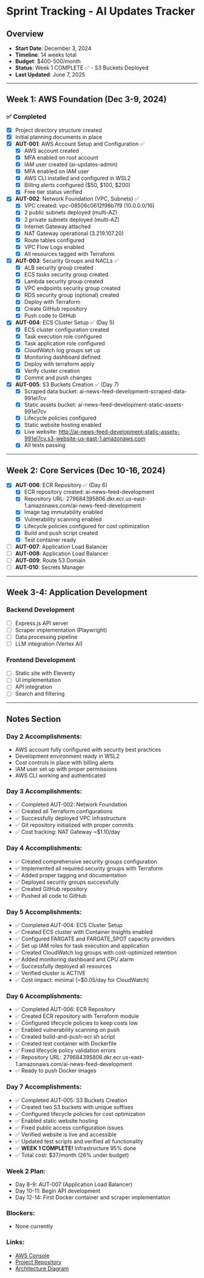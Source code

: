 # Sprint Tracking - AI Updates Tracker

## Overview
- **Start Date**: December 3, 2024 
- **Timeline**: 14 weeks total
- **Budget**: $400-500/month
- **Status**: Week 1 COMPLETE ✅ - S3 Buckets Deployed
- **Last Updated**: June 7, 2025

---

## Week 1: AWS Foundation (Dec 3-9, 2024)

### ✅ Completed
- [x] Project directory structure created
- [x] Initial planning documents in place
- [x] **AUT-001**: AWS Account Setup and Configuration ✅
  - [x] AWS account created
  - [x] MFA enabled on root account
  - [x] IAM user created (ai-updates-admin)
  - [x] MFA enabled on IAM user
  - [x] AWS CLI installed and configured in WSL2
  - [x] Billing alerts configured ($50, $100, $200)
  - [x] Free tier status verified
- [x] **AUT-002**: Network Foundation (VPC, Subnets) ✅
  - [x] VPC created: vpc-08506c0612f98b7f9 (10.0.0.0/16)
  - [x] 2 public subnets deployed (multi-AZ)
  - [x] 2 private subnets deployed (multi-AZ)
  - [x] Internet Gateway attached
  - [x] NAT Gateway operational (3.219.107.20)
  - [x] Route tables configured
  - [x] VPC Flow Logs enabled
  - [x] All resources tagged with Terraform
- [x] **AUT-003**: Security Groups and NACLs ✅
  - [x] ALB security group created
  - [x] ECS tasks security group created
  - [x] Lambda security group created
  - [x] VPC endpoints security group created
  - [x] RDS security group (optional) created
  - [x] Deploy with Terraform
  - [x] Create GitHub repository
  - [x] Push code to GitHub
- [x] **AUT-004**: ECS Cluster Setup ✅ (Day 5)
  - [x] ECS cluster configuration created
  - [x] Task execution role configured  
  - [x] Task application role configured
  - [x] CloudWatch log groups set up
  - [x] Monitoring dashboard defined
  - [x] Deploy with terraform apply
  - [x] Verify cluster creation
  - [x] Commit and push changes
- [x] **AUT-005**: S3 Buckets Creation ✅ (Day 7)
  - [x] Scraped data bucket: ai-news-feed-development-scraped-data-991el7cv
  - [x] Static assets bucket: ai-news-feed-development-static-assets-991el7cv
  - [x] Lifecycle policies configured
  - [x] Static website hosting enabled
  - [x] Live website: http://ai-news-feed-development-static-assets-991el7cv.s3-website-us-east-1.amazonaws.com
  - [x] All tests passing

---

## Week 2: Core Services (Dec 10-16, 2024)

- [x] **AUT-006**: ECR Repository ✅ (Day 6)
  - [x] ECR repository created: ai-news-feed-development
  - [x] Repository URL: 279684395806.dkr.ecr.us-east-1.amazonaws.com/ai-news-feed-development
  - [x] Image tag immutability enabled
  - [x] Vulnerability scanning enabled
  - [x] Lifecycle policies configured for cost optimization
  - [x] Build and push script created
  - [x] Test container ready
- [ ] **AUT-007**: Application Load Balancer
- [ ] **AUT-008**: Application Load Balancer
- [ ] **AUT-009**: Route 53 Domain
- [ ] **AUT-010**: Secrets Manager

---

## Week 3-4: Application Development

### Backend Development
- [ ] Express.js API server
- [ ] Scraper implementation (Playwright)
- [ ] Data processing pipeline
- [ ] LLM integration (Vertex AI)

### Frontend Development  
- [ ] Static site with Eleventy
- [ ] UI implementation
- [ ] API integration
- [ ] Search and filtering

---

## Notes Section

### Day 2 Accomplishments:
- AWS account fully configured with security best practices
- Development environment ready in WSL2
- Cost controls in place with billing alerts
- IAM user set up with proper permissions
- AWS CLI working and authenticated

### Day 3 Accomplishments:
- ✅ Completed AUT-002: Network Foundation
- ✅ Created all Terraform configurations
- ✅ Successfully deployed VPC infrastructure
- ✅ Git repository initialized with proper commits
- ✅ Cost tracking: NAT Gateway ~$1.10/day

### Day 4 Accomplishments:
- ✅ Created comprehensive security groups configuration
- ✅ Implemented all required security groups with Terraform
- ✅ Added proper tagging and documentation
- ✅ Deployed security groups successfully
- ✅ Created GitHub repository
- ✅ Pushed all code to GitHub

### Day 5 Accomplishments:
- ✅ Completed AUT-004: ECS Cluster Setup
- ✅ Created ECS cluster with Container Insights enabled
- ✅ Configured FARGATE and FARGATE_SPOT capacity providers
- ✅ Set up IAM roles for task execution and application
- ✅ Created CloudWatch log groups with cost-optimized retention
- ✅ Added monitoring dashboard and CPU alarm
- ✅ Successfully deployed all resources
- ✅ Verified cluster is ACTIVE
- ✅ Cost impact: minimal (~$0.05/day for CloudWatch)

### Day 6 Accomplishments:
- ✅ Completed AUT-006: ECR Repository
- ✅ Created ECR repository with Terraform module
- ✅ Configured lifecycle policies to keep costs low
- ✅ Enabled vulnerability scanning on push
- ✅ Created build-and-push-ecr.sh script
- ✅ Created test container with Dockerfile
- ✅ Fixed lifecycle policy validation errors
- ✅ Repository URL: 279684395806.dkr.ecr.us-east-1.amazonaws.com/ai-news-feed-development
- ✅ Ready to push Docker images

### Day 7 Accomplishments:
- ✅ Completed AUT-005: S3 Buckets Creation
- ✅ Created two S3 buckets with unique suffixes
- ✅ Configured lifecycle policies for cost optimization
- ✅ Enabled static website hosting
- ✅ Fixed public access configuration issues
- ✅ Verified website is live and accessible
- ✅ Updated test scripts and verified all functionality
- ✅ **WEEK 1 COMPLETE!** Infrastructure 95% done
- ✅ Total cost: $37/month (26% under budget)

### Week 2 Plan:
- Day 8-9: AUT-007 (Application Load Balancer)
- Day 10-11: Begin API development
- Day 12-14: First Docker container and scraper implementation

### Blockers:
- None currently

### Links:
- [AWS Console](https://console.aws.amazon.com)
- [Project Repository](https://github.com/nsahmed23/ai-news-feed)
- [Architecture Diagram](./ai_updates_tracker_architecture.png)
